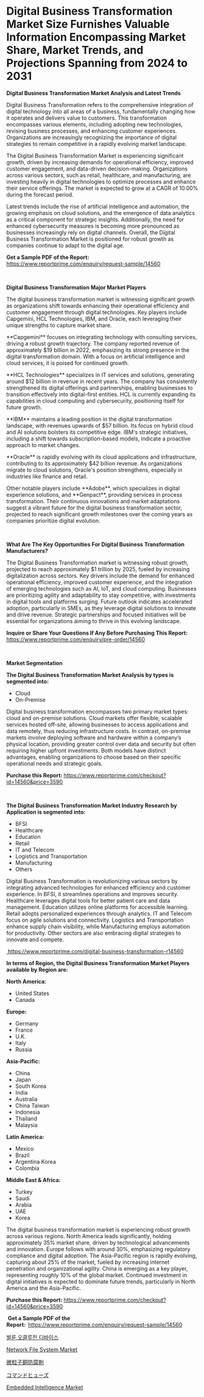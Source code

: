 <p><h1>Digital Business Transformation Market Size Furnishes Valuable Information Encompassing Market Share, Market Trends, and Projections Spanning from 2024 to 2031</h1></p><p><strong>Digital Business Transformation Market Analysis and Latest Trends</strong></p>
<p><p>Digital Business Transformation refers to the comprehensive integration of digital technology into all areas of a business, fundamentally changing how it operates and delivers value to customers. This transformation encompasses various elements, including adopting new technologies, revising business processes, and enhancing customer experiences. Organizations are increasingly recognizing the importance of digital strategies to remain competitive in a rapidly evolving market landscape.</p><p>The Digital Business Transformation Market is experiencing significant growth, driven by increasing demands for operational efficiency, improved customer engagement, and data-driven decision-making. Organizations across various sectors, such as retail, healthcare, and manufacturing, are investing heavily in digital technologies to optimize processes and enhance their service offerings. The market is expected to grow at a CAGR of 10.00% during the forecast period. </p><p>Latest trends include the rise of artificial intelligence and automation, the growing emphasis on cloud solutions, and the emergence of data analytics as a critical component for strategic insights. Additionally, the need for enhanced cybersecurity measures is becoming more pronounced as businesses increasingly rely on digital channels. Overall, the Digital Business Transformation Market is positioned for robust growth as companies continue to adapt to the digital age.</p></p>
<p><strong>Get a Sample PDF of the Report:&nbsp;</strong> <a href="https://www.reportprime.com/enquiry/request-sample/14560">https://www.reportprime.com/enquiry/request-sample/14560</a></p>
<p>&nbsp;</p>
<p><strong>Digital Business Transformation Major Market Players</strong></p>
<p><p>The digital business transformation market is witnessing significant growth as organizations shift towards enhancing their operational efficiency and customer engagement through digital technologies. Key players include Capgemini, HCL Technologies, IBM, and Oracle, each leveraging their unique strengths to capture market share.</p><p>**Capgemini** focuses on integrating technology with consulting services, driving a robust growth trajectory. The company reported revenue of approximately $19 billion in 2022, emphasizing its strong presence in the digital transformation domain. With a focus on artificial intelligence and cloud services, it is poised for continued growth.</p><p>**HCL Technologies** specializes in IT services and solutions, generating around $12 billion in revenue in recent years. The company has consistently strengthened its digital offerings and partnerships, enabling businesses to transition effectively into digital-first entities. HCL is currently expanding its capabilities in cloud computing and cybersecurity, positioning itself for future growth.</p><p>**IBM** maintains a leading position in the digital transformation landscape, with revenues upwards of $57 billion. Its focus on hybrid cloud and AI solutions bolsters its competitive edge. IBM's strategic initiatives, including a shift towards subscription-based models, indicate a proactive approach to market changes.</p><p>**Oracle** is rapidly evolving with its cloud applications and infrastructure, contributing to its approximately $42 billion revenue. As organizations migrate to cloud solutions, Oracle's position strengthens, especially in industries like finance and retail.</p><p>Other notable players include **Adobe**, which specializes in digital experience solutions, and **Genpact**, providing services in process transformation. Their continuous innovations and market adaptations suggest a vibrant future for the digital business transformation sector, projected to reach significant growth milestones over the coming years as companies prioritize digital evolution.</p></p>
<p>&nbsp;</p>
<p><strong>What Are The Key Opportunities For Digital Business Transformation Manufacturers?</strong></p>
<p><p>The Digital Business Transformation market is witnessing robust growth, projected to reach approximately $1 trillion by 2025, fueled by increasing digitalization across sectors. Key drivers include the demand for enhanced operational efficiency, improved customer experience, and the integration of emerging technologies such as AI, IoT, and cloud computing. Businesses are prioritizing agility and adaptability to stay competitive, with investments in digital tools and platforms surging. Future outlook indicates accelerated adoption, particularly in SMEs, as they leverage digital solutions to innovate and drive revenue. Strategic partnerships and focused initiatives will be essential for organizations aiming to thrive in this evolving landscape.</p></p>
<p><strong>Inquire or Share Your Questions If Any Before Purchasing This Report:</strong> <a href="https://www.reportprime.com/enquiry/pre-order/14560">https://www.reportprime.com/enquiry/pre-order/14560</a></p>
<p>&nbsp;</p>
<p><strong>Market Segmentation</strong></p>
<p><strong>The Digital Business Transformation Market Analysis by types is segmented into:</strong></p>
<p><ul><li>Cloud</li><li>On-Premise</li></ul></p>
<p><p>Digital business transformation encompasses two primary market types: cloud and on-premise solutions. Cloud markets offer flexible, scalable services hosted off-site, allowing businesses to access applications and data remotely, thus reducing infrastructure costs. In contrast, on-premise markets involve deploying software and hardware within a company’s physical location, providing greater control over data and security but often requiring higher upfront investments. Both models have distinct advantages, enabling organizations to choose based on their specific operational needs and strategic goals.</p></p>
<p><strong>Purchase this Report:&nbsp;</strong><a href="https://www.reportprime.com/checkout?id=14560&price=3590">https://www.reportprime.com/checkout?id=14560&price=3590</a></p>
<p>&nbsp;</p>
<p><strong>The Digital Business Transformation Market Industry Research by Application is segmented into:</strong></p>
<p><ul><li>BFSI</li><li>Healthcare</li><li>Education</li><li>Retail</li><li>IT and Telecom</li><li>Logistics and Transportation</li><li>Manufacturing</li><li>Others</li></ul></p>
<p><p>Digital Business Transformation is revolutionizing various sectors by integrating advanced technologies for enhanced efficiency and customer experience. In BFSI, it streamlines operations and improves security. Healthcare leverages digital tools for better patient care and data management. Education utilizes online platforms for accessible learning. Retail adopts personalized experiences through analytics. IT and Telecom focus on agile solutions and connectivity. Logistics and Transportation enhance supply chain visibility, while Manufacturing employs automation for productivity. Other sectors are also embracing digital strategies to innovate and compete.</p></p>
<p><a href="https://www.reportprime.com/digital-business-transformation-r14560">&nbsp;https://www.reportprime.com/digital-business-transformation-r14560</a></p>
<p><strong>In terms of Region, the Digital Business Transformation Market Players available by Region are:</strong></p>
<p>
    <p> <strong> North America: </strong>
        <ul>
            <li>United States</li>
            <li>Canada</li>
        </ul>
        </p> 
    <p> <strong> Europe: </strong>
        <ul>
            <li>Germany</li>
            <li>France</li>
            <li>U.K.</li>
            <li>Italy</li>
            <li>Russia</li>
        </ul>
        </p> 
    <p> <strong> Asia-Pacific: </strong>
        <ul>
            <li>China</li>
            <li>Japan</li>
            <li>South Korea</li>
            <li>India</li>
            <li>Australia</li>
            <li>China Taiwan</li>
            <li>Indonesia</li>
            <li>Thailand</li>
            <li>Malaysia</li>
        </ul>
        </p> 
    <p> <strong> Latin America: </strong>
        <ul>
            <li>Mexico</li>
            <li>Brazil</li>
            <li>Argentina Korea</li>
            <li>Colombia</li>
        </ul>
        </p> 
    <p> <strong> Middle East & Africa: </strong>
        <ul>
            <li>Turkey</li>
            <li>Saudi</li>
            <li>Arabia</li>
            <li>UAE</li>
            <li>Korea</li>
        </ul>
    </p>
    </p>
<p><p>The digital business transformation market is experiencing robust growth across various regions. North America leads significantly, holding approximately 35% market share, driven by technological advancements and innovation. Europe follows with around 30%, emphasizing regulatory compliance and digital adoption. The Asia-Pacific region is rapidly evolving, capturing about 25% of the market, fueled by increasing internet penetration and organizational agility. China is emerging as a key player, representing roughly 10% of the global market. Continued investment in digital initiatives is expected to dominate future trends, particularly in North America and the Asia-Pacific.</p></p>
<p><strong>Purchase this Report: </strong><a href="https://www.reportprime.com/checkout?id=14560&price=3590">https://www.reportprime.com/checkout?id=14560&price=3590</a></p>
<p>&nbsp;<strong>Get a Sample PDF of the Report:&nbsp;&nbsp;</strong><a href="https://www.reportprime.com/enquiry/request-sample/14560">https://www.reportprime.com/enquiry/request-sample/14560</a></p>
<p><strong></strong></p>
<p><p><a href="https://medium.com/@conradkirrlin76575/balloon-occlusion-device-market-%EC%9D%98-%EA%B8%80%EB%A1%9C%EB%B2%8C-%EC%8B%9C%EC%9E%A5-%EA%B0%9C%EC%9A%94%EB%8A%94-%EC%A0%84-%EC%84%B8%EA%B3%84-%EB%B0%8F-%EC%A3%BC%EC%9A%94-%EC%8B%9C%EC%9E%A5%EC%9D%98-%EC%82%B0%EC%97%85%EC%97%90-%EC%98%81%ED%96%A5%EC%9D%84-%EB%AF%B8%EC%B9%98%EB%8A%94-%EC%A3%BC%EC%9A%94-%ED%8A%B8%EB%A0%8C%EB%93%9C%EC%97%90-%EB%8C%80%ED%95%9C-%EB%8F%85%ED%8A%B9%ED%95%9C-%EA%B4%80%EC%A0%90%EC%9D%84-%EC%A0%9C%EA%B3%B5%ED%95%A9%EB%8B%88%EB%8B%A4-b9aef200445a">벌룬 오클루전 디바이스</a></p><p><a href="https://www.linkedin.com/pulse/mapping-network-file-system-market-trends-challenges-wyc3c?trackingId=xgXDqHr0SIOSnn9GnnD%2Fmw%3D%3D">Network File System Market</a></p><p><a href="https://medium.com/@hornbakerbarbara/particulate-copper-preservative-market-%E3%81%AE%E3%82%B0%E3%83%AD%E3%83%BC%E3%83%90%E3%83%AB%E5%B8%82%E5%A0%B4%E6%A6%82%E8%A6%81%E3%81%AF-%E4%B8%96%E7%95%8C%E3%81%8A%E3%82%88%E3%81%B3%E4%B8%BB%E8%A6%81%E5%B8%82%E5%A0%B4%E3%81%AB%E3%81%8A%E3%81%91%E3%82%8B%E6%A5%AD%E7%95%8C%E3%81%AB%E5%BD%B1%E9%9F%BF%E3%82%92%E4%B8%8E%E3%81%88%E3%82%8B%E4%B8%BB%E8%A6%81%E3%81%AA%E3%83%88%E3%83%AC%E3%83%B3%E3%83%89%E3%81%AB%E3%81%A4%E3%81%84%E3%81%A6-%E7%8B%AC%E8%87%AA%E3%81%AE%E8%A6%96%E7%82%B9%E3%82%92%E6%8F%90%E4%BE%9B%E3%81%97%E3%81%BE%E3%81%99-f871aa5865f5">微粒子銅防腐剤</a></p><p><a href="https://medium.com/@hornbakerbarbara/command-fuzes-market-%E3%81%AE%E3%82%B0%E3%83%AD%E3%83%BC%E3%83%90%E3%83%AB%E5%B8%82%E5%A0%B4%E6%A6%82%E8%A6%81%E3%81%AF-%E4%B8%96%E7%95%8C%E3%81%8A%E3%82%88%E3%81%B3%E4%B8%BB%E8%A6%81%E5%B8%82%E5%A0%B4%E3%81%AB%E3%81%8A%E3%81%91%E3%82%8B%E6%A5%AD%E7%95%8C%E3%81%AB%E5%BD%B1%E9%9F%BF%E3%82%92%E4%B8%8E%E3%81%88%E3%82%8B%E4%B8%BB%E8%A6%81%E3%81%AA%E3%83%88%E3%83%AC%E3%83%B3%E3%83%89%E3%81%AB%E3%81%A4%E3%81%84%E3%81%A6-%E7%8B%AC%E8%87%AA%E3%81%AE%E8%A6%96%E7%82%B9%E3%82%92%E6%8F%90%E4%BE%9B%E3%81%97%E3%81%BE%E3%81%99-4faf697c503c">コマンドヒューズ</a></p><p><a href="https://www.linkedin.com/pulse/embedded-intelligence-market-overview-global-trends-xqqgc?trackingId=NeBBV3QgSma7JzfVhyI%2BxA%3D%3D">Embedded Intelligence Market</a></p></p>